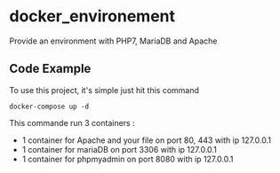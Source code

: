 # docker_environement
Provide an environment with PHP7,  MariaDB and Apache

## Code Example

To use this project, it's simple just hit this command

```
docker-compose up -d
```

This commande run 3 containers :

- 1 container for Apache and your file on port 80, 443 with ip 127.0.0.1
- 1 container for mariaDB on port 3306 with ip 127.0.0.1
- 1 container for phpmyadmin on port 8080 with ip 127.0.0.1